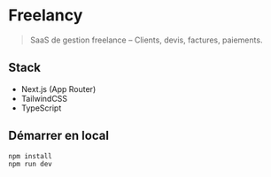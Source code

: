 
# Freelancy

> SaaS de gestion freelance – Clients, devis, factures, paiements.

## Stack
- Next.js (App Router)
- TailwindCSS
- TypeScript

## Démarrer en local
```bash
npm install
npm run dev

